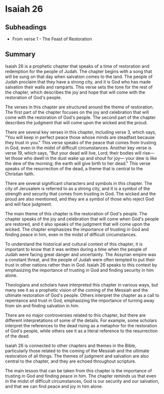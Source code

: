 # Isaiah 26

## Subheadings

* From verse 1 - The Feast of Restoration

## Summary

Isaiah 26 is a prophetic chapter that speaks of a time of restoration and redemption for the people of Judah. The chapter begins with a song that will be sung on that day when salvation comes to the land. The people of Judah proclaim that they have a strong city, and it is God who has made salvation their walls and ramparts. This verse sets the tone for the rest of the chapter, which describes the joy and hope that will come with the restoration of God's people.

The verses in this chapter are structured around the theme of restoration. The first part of the chapter focuses on the joy and celebration that will come with the restoration of God's people. The second part of the chapter describes the judgment that will come upon the wicked and the proud.

There are several key verses in this chapter, including verse 3, which says, "You will keep in perfect peace those whose minds are steadfast because they trust in you." This verse speaks of the peace that comes from trusting in God, even in the midst of difficult circumstances. Another key verse is verse 19, which says, "But your dead will live, Lord; their bodies will rise— let those who dwell in the dust wake up and shout for joy— your dew is like the dew of the morning; the earth will give birth to her dead." This verse speaks of the resurrection of the dead, a theme that is central to the Christian faith.

There are several significant characters and symbols in this chapter. The city of Jerusalem is referred to as a strong city, and it is a symbol of the strength and security that comes from trusting in God. The wicked and the proud are also mentioned, and they are a symbol of those who reject God and will face judgment.

The main theme of this chapter is the restoration of God's people. The chapter speaks of the joy and celebration that will come when God's people are restored, and it also speaks of the judgment that will come upon the wicked. The chapter emphasizes the importance of trusting in God and finding peace in him, even in the midst of difficult circumstances.

To understand the historical and cultural context of this chapter, it is important to know that it was written during a time when the people of Judah were facing great danger and uncertainty. The Assyrian empire was a constant threat, and the people of Judah were often tempted to put their trust in other nations rather than in God. Isaiah 26 speaks to this context by emphasizing the importance of trusting in God and finding security in him alone.

Theologians and scholars have interpreted this chapter in various ways, but many see it as a prophetic vision of the coming of the Messiah and the ultimate restoration of God's people. Others interpret the chapter as a call to repentance and trust in God, emphasizing the importance of turning away from sin and finding salvation in him.

There are no major controversies related to this chapter, but there are different interpretations of some of the details. For example, some scholars interpret the references to the dead rising as a metaphor for the restoration of God's people, while others see it as a literal reference to the resurrection of the dead.

Isaiah 26 is connected to other chapters and themes in the Bible, particularly those related to the coming of the Messiah and the ultimate restoration of all things. The themes of judgment and salvation are also central to the chapter, and they are echoed throughout scripture.

The main lesson that can be taken from this chapter is the importance of trusting in God and finding peace in him. The chapter reminds us that even in the midst of difficult circumstances, God is our security and our salvation, and that we can find peace and joy in him alone.